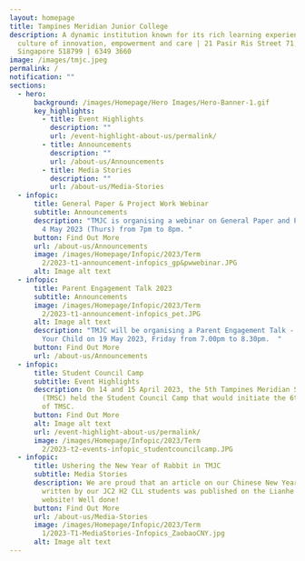 ```yaml
---
layout: homepage
title: Tampines Meridian Junior College
description: A dynamic institution known for its rich learning experiences in a
  culture of innovation, empowerment and care | 21 Pasir Ris Street 71,
  Singapore 518799 | 6349 3660
image: /images/tmjc.jpeg
permalink: /
notification: ""
sections:
  - hero:
      background: /images/Homepage/Hero Images/Hero-Banner-1.gif
      key_highlights:
        - title: Event Highlights
          description: ""
          url: /event-highlight-about-us/permalink/
        - title: Announcements
          description: ""
          url: /about-us/Announcements
        - title: Media Stories
          description: ""
          url: /about-us/Media-Stories
  - infopic:
      title: General Paper & Project Work Webinar
      subtitle: Announcements
      description: "TMJC is organising a webinar on General Paper and Project Work on
        4 May 2023 (Thurs) from 7pm to 8pm. "
      button: Find Out More
      url: /about-us/Announcements
      image: /images/Homepage/Infopic/2023/Term
        2/2023-t1-announcement-infopics_gp&pwwebinar.JPG
      alt: Image alt text
  - infopic:
      title: Parent Engagement Talk 2023
      subtitle: Announcements
      image: /images/Homepage/Infopic/2023/Term
        2/2023-t1-announcement-infopics_pet.JPG
      alt: Image alt text
      description: "TMJC will be organising a Parent Engagement Talk - Connecting with
        Your Child on 19 May 2023, Friday from 7.00pm to 8.30pm.  "
      button: Find Out More
      url: /about-us/Announcements
  - infopic:
      title: Student Council Camp
      subtitle: Event Highlights
      description: On 14 and 15 April 2023, the 5th Tampines Meridian Student Council
        (TMSC) held the Student Council Camp that would initiate the 6th batch
        of TMSC.
      button: Find Out More
      alt: Image alt text
      url: /event-highlight-about-us/permalink/
      image: /images/Homepage/Infopic/2023/Term
        2/2023-t2-events-infopic_studentcouncilcamp.JPG
  - infopic:
      title: Ushering the New Year of Rabbit in TMJC
      subtitle: Media Stories
      description: We are proud that an article on our Chinese New Year celebrations
        written by our JC2 H2 CLL students was published on the Lianhe Zaobao
        website! Well done!
      button: Find Out More
      url: /about-us/Media-Stories
      image: /images/Homepage/Infopic/2023/Term
        1/2023-T1-MediaStories-Infopics_ZaobaoCNY.jpg
      alt: Image alt text
---
```


